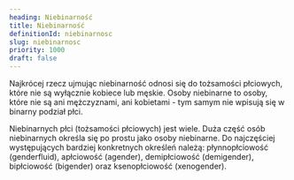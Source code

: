 ```yaml
---
heading: Niebinarność
title: Niebinarność
definitionId: niebinarnosc
slug: niebinarnosc
priority: 1000
draft: false
---
```

Najkrócej rzecz ujmując niebinarność odnosi się do tożsamości płciowych, które nie są wyłącznie kobiece lub męskie. Osoby niebinarne to osoby, które nie są ani mężczyznami, ani kobietami - tym samym nie wpisują się w binarny podział płci.

Niebinarnych płci (tożsamości płciowych) jest wiele. Duża część osób niebinarnych określa się po prostu jako osoby niebinarne. Do najczęściej występujących bardziej konkretnych określeń należą: płynnopłciowość (genderfluid), apłciowość (agender), demipłciowość (demigender), bipłciowość (bigender) oraz ksenopłciowość (xenogender).
